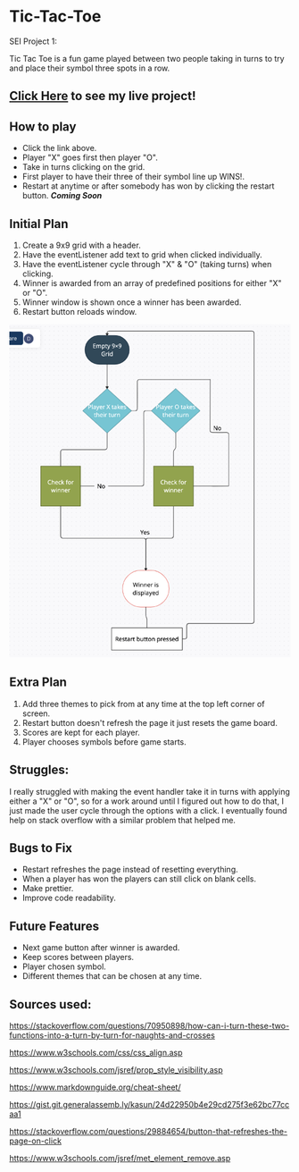 # Tic-Tac-Toe
SEI Project 1:

Tic Tac Toe is a fun game played between two people taking in turns to try and place their symbol three spots in a row.

## [Click Here](https://antalthomas.github.io/Tic-Tac-Toe/) to see my live project!

## How to play
- Click the link above.
- Player "X" goes first then player "O".
- Take in turns clicking on the grid.
- First player to have their three of their symbol line up WINS!.
- Restart at anytime or after somebody has won by clicking the restart button. ***Coming Soon***


## Initial Plan
1. Create a 9x9 grid with a header.
2. Have the eventListener add text to grid when clicked individually.
3. Have the eventListener cycle through "X" & "O" (taking turns) when clicking.
4. Winner is awarded from an array of predefined positions for either "X" or "O".
5. Winner window is shown once a winner has been awarded.
6. Restart button reloads window.

![Flow Chart](./Images/flowChart.png)

## Extra Plan
1. Add three themes to pick from at any time at the top left corner of screen.
2. Restart button doesn't refresh the page it just resets the game board.
3. Scores are kept for each player.
4. Player chooses symbols before game starts.

## Struggles:
I really struggled with making the event handler take it in turns with applying either a "X" or "O", so for a work around until I figured out how to do that, I just made the user cycle through the options with a click. I eventually found help on stack overflow with a similar problem that helped me.

## Bugs to Fix
- Restart refreshes the page instead of resetting everything.
- When a player has won the players can still click on blank cells.
- Make prettier.
- Improve code readability.

## Future Features
- Next game button after winner is awarded.
- Keep scores between players.
- Player chosen symbol.
- Different themes that can be chosen at any time.

## Sources used:
https://stackoverflow.com/questions/70950898/how-can-i-turn-these-two-functions-into-a-turn-by-turn-for-naughts-and-crosses

https://www.w3schools.com/css/css_align.asp

https://www.w3schools.com/jsref/prop_style_visibility.asp

https://www.markdownguide.org/cheat-sheet/

https://gist.git.generalassemb.ly/kasun/24d22950b4e29cd275f3e62bc77ccaa1

https://stackoverflow.com/questions/29884654/button-that-refreshes-the-page-on-click

https://www.w3schools.com/jsref/met_element_remove.asp